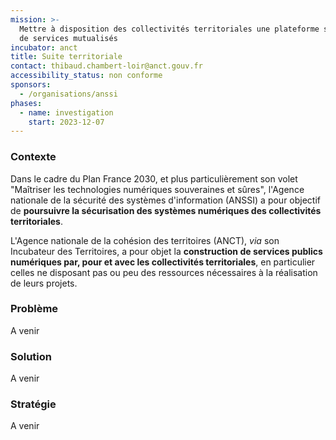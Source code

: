 ```yaml
---
mission: >-
  Mettre à disposition des collectivités territoriales une plateforme sécurisée
  de services mutualisés 
incubator: anct
title: Suite territoriale
contact: thibaud.chambert-loir@anct.gouv.fr
accessibility_status: non conforme
sponsors:
  - /organisations/anssi
phases:
  - name: investigation
    start: 2023-12-07
---
```

### Contexte

Dans le cadre du Plan France 2030, et plus particulièrement son volet "Maîtriser les technologies numériques souveraines et sûres", l'Agence nationale de la sécurité des systèmes d'information (ANSSI) a pour objectif de **poursuivre la sécurisation des systèmes numériques des collectivités territoriales**. 

L'Agence nationale de la cohésion des territoires (ANCT), *via* son Incubateur des Territoires, a pour objet la **construction de services publics numériques par, pour et avec les collectivités territoriales**, en particulier celles ne disposant pas ou peu des ressources nécessaires à la réalisation de leurs projets. 

### Problème

A venir

### Solution

A venir

### Stratégie

A venir


